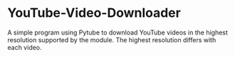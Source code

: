 # YouTube-Video-Downloader
A simple program using Pytube to download YouTube videos in the highest resolution supported by the module. The highest resolution differs with each video.
